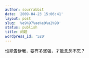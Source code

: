```yaml
---
author: sourrabbit
date: '2009-04-23 15:06:41'
layout: post
slug: '%e9%97%ae%e9%a2%98'
status: publish
title: 问题
wordpress_id: '520'
---
```


谁能告诉我，要有多坚强，才敢念念不忘？

